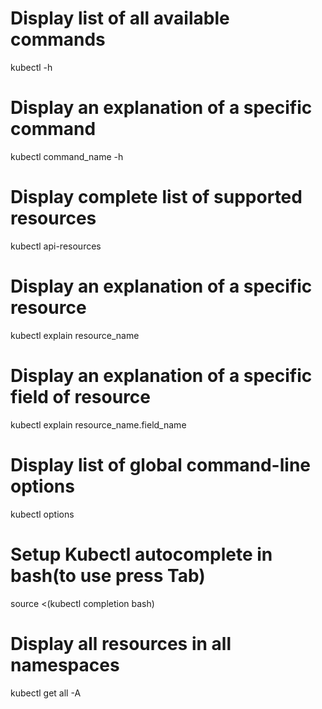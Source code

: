 # Display list of all available commands

kubectl -h

# Display an explanation of a specific command

kubectl command_name -h

# Display complete list of supported resources

kubectl api-resources

# Display an explanation of a specific resource

kubectl explain resource_name

# Display an explanation of a specific field of resource

kubectl explain resource_name.field_name

# Display list of global command-line options

kubectl options

# Setup Kubectl autocomplete in bash(to use press Tab)

source <(kubectl completion bash)

# Display all resources in all namespaces

kubectl get all -A
